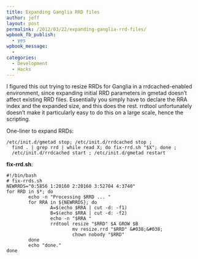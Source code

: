 ```yaml
---
title: Expanding Ganglia RRD files
author: jeff
layout: post
permalink: /2012/03/22/expanding-ganglia-rrd-files/
wpbook_fb_publish:
  - yes
wpbook_message:
  - 
categories:
  - Development
  - Hacks
---
```


I figured this out trying to resize RRDs for Ganglia in a rrdcached-enabled environment, since expanding initial RRD parameters in gmetad doesn’t affect existing RRD files. Essentially you simply have to declare the RRA index and the expanded size, and this does the rest. rrdtool unfortunately doesn’t make it particularly easy to do this on a large scale, hence the scripting.

One-liner to expand RRDs:

    /etc/init.d/gmetad stop; /etc/init.d/rrdcached stop ; 
      find . | grep rrd | while read X; do fix-rrd.sh "$X"; done ; 
      /etc/init.d/rrdcached start ; /etc/init.d/gmetad restart
    

**fix-rrd.sh**:

    #!/bin/bash
    # fix-rrds.sh
    NEWRRDS="0:5856 1:20160 2:20160 3:52704 4:3740"
    for RRD in $*; do
            echo -n "Processing $RRD ... "
            for RRA in ${NEWRRDS}; do
                    A=$(echo $RRA | cut -d: -f1)
                    B=$(echo $RRA | cut -d: -f2)
                    echo -n "$RRA "
                    rrdtool resize "$RRD" $A GROW $B 
                            mv resize.rrd "$RRD" &#038;&#038; 
                            chown nobody "$RRD"
            done
            echo "done."
    done
